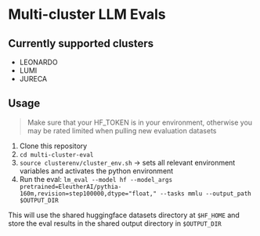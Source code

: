 # Multi-cluster LLM Evals

## Currently supported clusters
- LEONARDO
- LUMI
- JURECA

## Usage
> Make sure that your HF_TOKEN is in your environment, otherwise you may be rated limited when pulling new evaluation datasets

1. Clone this repository
2. `cd multi-cluster-eval`
3. `source clusterenv/cluster_env.sh` -> sets all relevant environment variables and activates the python environment
4. Run the eval: `lm_eval --model hf --model_args pretrained=EleutherAI/pythia-160m,revision=step100000,dtype="float," --tasks mmlu --output_path $OUTPUT_DIR`

This will use the shared huggingface datasets directory at `$HF_HOME` and store the eval results in the shared output directory in `$OUTPUT_DIR`
